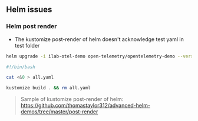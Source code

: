 ## Helm issues

### Helm post render
+ The kustomize post-render of helm  doesn't acknowledge test yaml in test folder  
```bash
helm upgrade -i ilab-otel-demo open-telemetry/opentelemetry-demo --version 0.22.3 -f "../../../values.yaml" --dry-run --post-renderer ./kustomize
```

```bash
#!/bin/bash

cat <&0 > all.yaml

kustomize build . && rm all.yaml
```
> Sample of kustomize post-render of helm: https://github.com/thomastaylor312/advanced-helm-demos/tree/master/post-render  